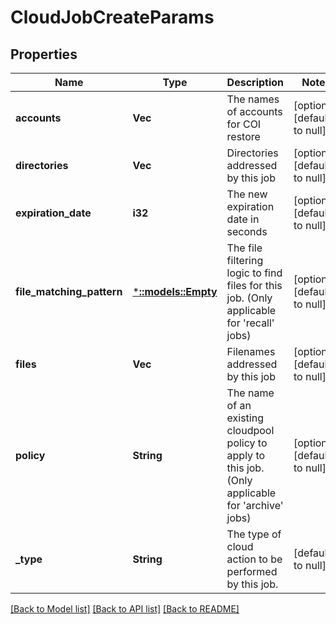 # CloudJobCreateParams

## Properties
Name | Type | Description | Notes
------------ | ------------- | ------------- | -------------
**accounts** | **Vec<String>** | The names of accounts for COI restore | [optional] [default to null]
**directories** | **Vec<String>** | Directories addressed by this job | [optional] [default to null]
**expiration_date** | **i32** | The new expiration date in seconds | [optional] [default to null]
**file_matching_pattern** | [***::models::Empty**](Empty.md) | The file filtering logic to find files for this job. (Only applicable for &#39;recall&#39; jobs) | [optional] [default to null]
**files** | **Vec<String>** | Filenames addressed by this job | [optional] [default to null]
**policy** | **String** | The name of an existing cloudpool policy to apply to this job. (Only applicable for &#39;archive&#39; jobs) | [optional] [default to null]
**_type** | **String** | The type of cloud action to be performed by this job. | [default to null]

[[Back to Model list]](../README.md#documentation-for-models) [[Back to API list]](../README.md#documentation-for-api-endpoints) [[Back to README]](../README.md)


